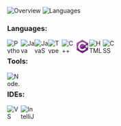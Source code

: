 ![Overview](https://github.com/WiggleGiggle/github-stats/blob/master/generated/overview.svg)
![Languages](https://github.com/WiggleGiggle/github-stats/blob/master/generated/languages.svg)

### Languages:  
<img src='./images/PythonLogo.png'     alt='Python'     width='32px' height='32px'  align='left' />
<img src='./images/JavaLogo.png'       alt='Java'       width='32px' height='32px'  align='left' />
<img src='./images/JavaScriptLogo.png' alt='JavaScript' width='32px' height='32px'  align='left' />
<img src='./images/TypeScriptLogo.png' alt='TypeScript' width='32px' height='32px'  align='left' />
<img src='./images/C++Logo.png'        alt='C++'        width='32px' height='32px'  align='left' />
<img src='./images/CSharpLogo.png'         alt='C#'         width='32px' height='32px'  align='left' />
<img src='./images/HTMLLogo.png'       alt='HTML'       width='32px' height='32px'  align='left' />
<img src='./images/CSSLogo.png'        alt='CSS'        width='32px' height='32px'  align='left' />
<br>

### Tools:  
<img src='./images/NodeJSLogo.png'     alt='Node.js'    width='32px' height='32px'  align='left' />
<br>

### IDEs:  
<img src='./images/VSCodeLogo.png'     alt='VS Code'    width='32px' height='32px'  align='left' />
<img src='./images/IntelliJLogo.png'   alt='IntelliJ'   width='32px' height='32px'  align='left' />
